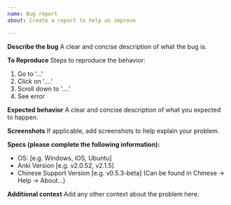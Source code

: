 ```yaml
---
name: Bug report
about: Create a report to help us improve

---
```


**Describe the bug**
A clear and concise description of what the bug is.

**To Reproduce**
Steps to reproduce the behavior:
1. Go to '...'
2. Click on '....'
3. Scroll down to '....'
4. See error

**Expected behavior**
A clear and concise description of what you expected to happen.

**Screenshots**
If applicable, add screenshots to help explain your problem.

**Specs (please complete the following information):**
 - OS: [e.g. Windows, iOS, Ubuntu]
 - Anki Version [e.g. v2.0.52, v2.1.5]
- Chinese Support Version [e.g. v0.5.3-beta] (Can be found in Chinese -> Help -> About...)

**Additional context**
Add any other context about the problem here.
